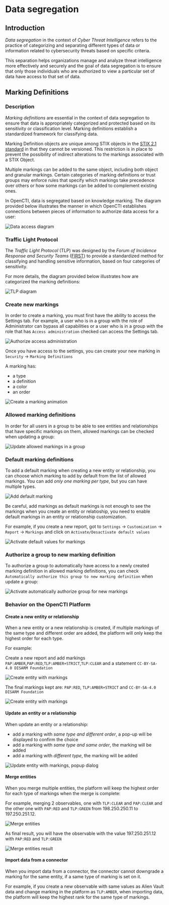 # Data segregation

## Introduction

*Data segregation* in the context of *Cyber Threat Intelligence* refers to the practice of categorizing and separating different types of data or information related to cybersecurity threats based on specific criteria.

This separation helps organizations manage and analyze threat intelligence more effectively and securely and the goal of data segregation is to ensure that only those individuals who are authorized to view a particular set of data have access to that set of data.

## Marking Definitions

### Description

*Marking definitions* are essential in the context of data segregation to ensure that data is appropriately categorized and protected based on its sensitivity or classification level. Marking definitions establish a standardized framework for classifying data.

Marking Definition objects are unique among STIX objects in the [STIX 2.1 standard](https://docs.oasis-open.org/cti/stix/v2.1/stix-v2.1.html) in that they cannot be versioned.  This restriction is in place to prevent the possibility of indirect alterations to the markings associated with a STIX Object.

Multiple markings can be added to the same object, including both object and granular markings. Certain categories of marking definitions or trust groups may enforce rules that specify which markings take precedence over others or how some markings can be added to complement existing ones.

In OpenCTI, data is segregated based on knowledge marking. The diagram provided below illustrates the manner in which OpenCTI establishes connections between pieces of information to authorize data access for a user:

![Data access diagram](assets/data-access-diagram.png)

### Traffic Light Protocol

The *Traffic Light Protocol* (TLP) was designed by the *Forum of Incidence Response and Security Teams* ([FIRST](https://www.first.org/tlp/)) to provide a standardized method for classifying and handling sensitive information, based on four categories of sensitivity.

For more details, the diagram provided below illustrates how are categorized the marking definitions:

![TLP diagram](assets/tlp-diagram.png)

### Create new markings

In order to create a marking, you must first have the ability to access the Settings tab. For example, a user who is in a group with the role of Administrator can bypass all capabilities or a user who is in a group with the role that has `Access administration` checked can access the Settings tab.

![Authorize access administration](assets/authorize-access.gif)

Once you have access to the settings, you can create your new marking in `Security` -> `Marking Definitions`

A marking has:

* a type
* a definition
* a color
* an order

![Create a marking animation](assets/create-marking.gif)

### Allowed marking definitions 

In order for all users in a group to be able to see entities and relationships that have specific markings on them, allowed markings can be checked when updating a group:

![Update allowed markings in a group](assets/update-group-marking.png)

### Default marking definitions

To add a default marking when creating a new entity or relationship, you can choose which marking to add by default from the list of allowed markings. You can add *only one marking per type*, but you can have multiple types.

![Add default marking](assets/default-marking.gif)

Be careful, add markings as default markings is not enough to see the markings when you create an entity or relatioship, you need to enable default markings in an entity or relationship customization.

For example, if you create a new report, got to `Settings` -> `Customization` -> `Report` -> `Markings` and click on `Activate/Desactivate default values`

![Activate default values for markings](assets/activate-default-markings.png)

### Authorize a group to new marking definition

To authorize a group to automatically have access to a newly created marking definition in allowed marking definitions, you can check `Automatically authorize this group to new marking definition` when update a group:

![Activate automatically authorize group for new markings](assets/automatically-marking.png)


### Behavior on the OpenCTI Platform

#### Create a new entity or relationship

When a new entity or a new relationship is created, if multiple markings of the same type and different order are added, the platform will only keep the highest order for each type.

For example:

Create a new report and add markings `PAP:AMBER`,`PAP:RED`,`TLP:AMBER+STRICT`,`TLP:CLEAR` and a statement `CC-BY-SA-4.0 DISARM Foundation`

![Create entity with markings](assets/create-entity-markings.png)

The final markings kept are: `PAP:RED`, `TLP:AMBER+STRICT` and `CC-BY-SA-4.0 DISARM Foundation`

![Create entity with markings](assets/create-entity-marking-filter.png)


#### Update an entity or a relationship

When update an entity or a relationship:

- add a marking with *same type and different order*, a pop-up will be displayed to confirm the choice
- add a marking with *same type and same order*, the marking will be added
- add a marking with *different type*, the marking will be added

![Update entity with markings, popup dialog](assets/marking-pop.gif)


#### Merge entities

When you merge multiple entities, the platform will keep the highest order for each type of markings when the merge is complete:

For example, merging 2 observables, one with `TLP:CLEAR` and `PAP:CLEAR` and the other one with `PAP:RED` and `TLP:GREEN` from 198.250.250.11 to 197.250.251.12.

![Merge entities](assets/merge-entities-markings.png)

As final result, you will have the observable with the value 197.250.251.12 with `PAP:RED` and `TLP:GREEN`

![Merge entities result](assets/merge-entities-markings-result.png)

#### Import data from a connector

When you import data from a connector, the connector cannot downgrade a marking for the same entity, if a same type of marking is set on it.

For example, if you create a new observable with same values as Alien Vault data and change marking in the platform as `TLP:AMBER`, when importing data, the platform will keep the highest rank for the same type of markings.

